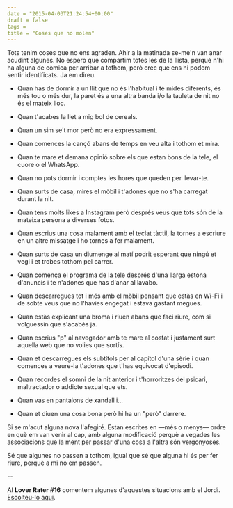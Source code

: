 ```yaml
---
date = "2015-04-03T21:24:54+00:00"
draft = false
tags = 
title = "Coses que no molen"
---
```

Tots tenim coses que no ens agraden. Ahir a la matinada se-me'n van anar acudint algunes. No espero que compartim totes les de la llista, perquè n'hi ha alguna de còmica per arribar a tothom, però crec que ens hi podem sentir identificats. Ja em direu.

<!-- more -->

- Quan has de dormir a un llit que no és l'habitual i té mides diferents, és més tou o més dur, la paret és a una altra banda i/o la tauleta de nit no és el mateix lloc.

- Quan t'acabes la llet a mig bol de cereals.

- Quan un sim se't mor però no era expressament.

- Quan comences la cançó abans de temps en veu alta i tothom et mira.

- Quan te mare et demana opinió sobre els que estan bons de la tele, el cuore o el WhatsApp.

- Quan no pots dormir i comptes les hores que queden per llevar-te.

- Quan surts de casa, mires el mòbil i t'adones que no s'ha carregat durant la nit.

- Quan tens molts likes a Instagram però després veus que tots són de la mateixa persona a diverses fotos.

- Quan escrius una cosa malament amb el teclat tàctil, la tornes a escriure en un altre missatge i ho tornes a fer malament.

- Quan surts de casa un diumenge al matí podrit esperant que ningú et vegi i et trobes tothom pel carrer.

- Quan comença el programa de la tele després d'una llarga estona d'anuncis i te n'adones que has d'anar al lavabo.

- Quan descarregues tot i més amb el mòbil pensant que estàs en Wi-Fi i de sobte veus que no l'havies engegat i estava gastant megues.

- Quan estàs explicant una broma i riuen abans que faci riure, com si volguessin que s'acabés ja.

- Quan escrius "p" al navegador amb te mare al costat i justament surt aquella web que no volies que sortís.

- Quan et descarregues els subtítols per al capítol d'una sèrie i quan comences a veure-la t'adones que t'has equivocat d'episodi.

- Quan recordes el somni de la nit anterior i t'horroritzes del psicari, maltractador o addicte sexual que ets.

- Quan vas en pantalons de xandall i... 

- Quan et diuen una cosa bona però hi ha un "però" darrere.

Si se m'acut alguna nova l'afegiré. Estan escrites en —més o menys— ordre en què em van venir al cap, amb alguna modificació perquè a vegades les associacions que la ment per passar d'una cosa a l'altra són vergonyoses.

Sé que algunes no passen a tothom, igual que sé que alguna hi és per fer riure, perquè a mi no em passen.

--

Al **Lover Rater #16** comentem algunes d'aquestes situacions amb el Jordi. [Escolteu-lo aquí](https://itunes.apple.com/es/podcast/lover-rater/id939355337?l=ca).